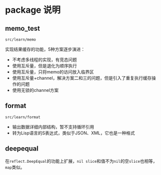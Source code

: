 
# package 说明

## memo_test
`src/learn/memo`

实现结果缓存的功能，5种方案逐步演进：
- 不考虑多线程的实现，有竞态问题
- 使用互斥量，但是退化为顺序执行
- 使用互斥量，只将memo的访问放入临界区
- 使用互斥量+channel，解决方案二和三的问题，但是引入了重复执行缓存操作的问题
- 使用无锁的channel方案

## format
`src/learn/format`
- 输出数据详细内部结构，暂不支持循环引用
- 转为Lisp语言的S表达式，类似于JSON、XML，它也是一种格式

## deepequal
在`reflect.DeepEqual`的功能上扩展，`nil slice`和值不为`nil`的空`slice`也相等，`map`类似。